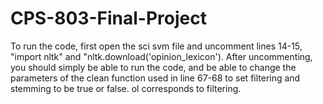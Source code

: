 # CPS-803-Final-Project
To run the code, first open the sci svm file and uncomment lines 14-15, "import nltk" and "nltk.download('opinion_lexicon').
After uncommenting, you should simply be able to run the code, and be able to change the parameters of the clean function used in line 67-68 to set filtering and stemming to be true or false.
ol corresponds to filtering.
